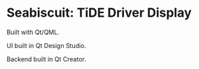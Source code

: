 # Seabiscuit: TiDE Driver Display
Built with Qt/QML.

UI built in Qt Design Studio.

Backend built in Qt Creator.
